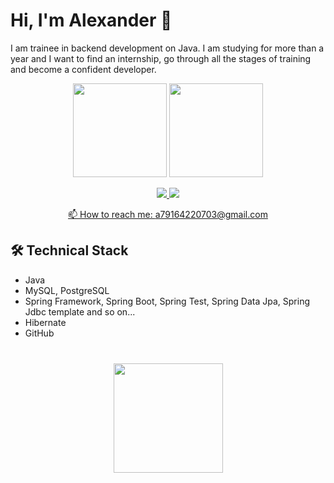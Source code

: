 # Hi, I'm Alexander 👋
I am trainee in backend development on Java.
I am studying for more than a year and I want to find an internship, go through all the stages of training and become a confident developer.

<p align='center'>
   <a href="https://github-readme-stats.vercel.app/api?username=sergeev-alexander&show_icons=true&count_private=true"><img
           height=150
           src="https://github-readme-stats.vercel.app/api?username=sergeev-alexander&show_icons=true&count_private=true"/></a>
   <a href="https://github.com/romankh3/github-readme-stats"><img height=150
                                                                  src="https://github-readme-stats.vercel.app/api/top-langs/?username=sergeev-alexander&layout=compact"/></a>
</p>

<p align='center'>
   <a href="https://www.linkedin.com/in/sergeev-alexander/">
       <img src="https://img.shields.io/badge/linkedin-%230077B5.svg?&style=for-the-badge&logo=linkedin&logoColor=white"/>
   </a>
   <a href="https://t.me/joinchat/alexandr_sergeev">
       <img src="https://img.shields.io/badge/Telegram-2CA5E0?style=for-the-badge&logo=telegram&logoColor=white"/>
   </a>
<p align='center'>
   <a href="https://leetcard.jacoblin.cool/alexander_sergeev?ext=heatmap)">
</p>
<p align='center'>
   📫 How to reach me: <a href='mailto:a79164220703@gmail.com'>a79164220703@gmail.com</a>
</p>




## 🛠 Technical Stack
*   Java
*   MySQL, PostgreSQL
*   Spring Framework, Spring Boot, Spring Test, Spring Data Jpa, Spring Jdbc template and so on...
*   Hibernate
*   GitHub

<div align="center" style="margin: 40px 0">
   <a href="https://github.com/sergeev-alexander/github-profile-views-counter">
       <img width="175px" src="https://komarev.com/ghpvc/?username=sergeev-alexander&color=DE002D">
   </a>
</div>

